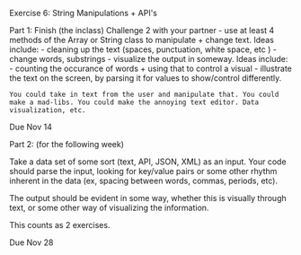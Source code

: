 Exercise 6: String Manipulations + API's

Part 1: Finish (the inclass) Challenge 2 with your partner
	- use at least 4 methods of the Array or String class to manipulate + change text. Ideas include:
		- cleaning up the text (spaces, punctuation, white space, etc )
		- change words, substrings
	- visualize the output in someway. Ideas include:
		- counting the occurance of words + using that to control a visual
		- illustrate the text on the screen, by parsing it for values to show/control differently.

	You could take in text from the user and manipulate that. You could make a mad-libs. You could make the annoying text editor. Data visualization, etc.


Due Nov 14


Part 2: (for the following week)

Take a data set of some sort (text, API, JSON, XML) as an input. Your code should parse the input, looking for key/value pairs or some other rhythm inherent in the data (ex, spacing between words, commas, periods, etc).

The output should be evident in some way, whether this is visually through text, or some other way of visualizing the information.

This counts as 2 exercises.

Due Nov 28